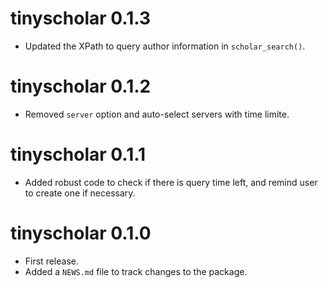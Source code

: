 # tinyscholar 0.1.3

* Updated the XPath to query author information in `scholar_search()`.

# tinyscholar 0.1.2

* Removed `server` option and auto-select servers with time limite.

# tinyscholar 0.1.1

* Added robust code to check if there is query time left, and remind user to create one if necessary.

# tinyscholar 0.1.0

* First release.
* Added a `NEWS.md` file to track changes to the package.

